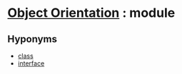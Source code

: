# [Object Orientation][1] : module

## Hyponyms

  - [class](class.md)
  - [interface](interface.md)

[1]: README.md

